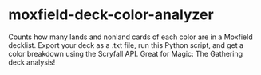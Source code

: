 # moxfield-deck-color-analyzer
Counts how many lands and nonland cards of each color are in a Moxfield decklist. Export your deck as a .txt file, run this Python script, and get a color breakdown using the Scryfall API. Great for Magic: The Gathering deck analysis!
